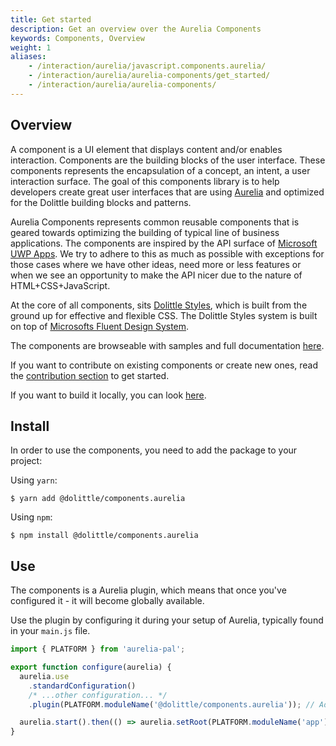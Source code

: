 ```yaml
---
title: Get started
description: Get an overview over the Aurelia Components
keywords: Components, Overview
weight: 1
aliases:
    - /interaction/aurelia/javascript.components.aurelia/
    - /interaction/aurelia/aurelia-components/get_started/
    - /interaction/aurelia/aurelia-components/
---
```


## Overview

A component is a UI element that displays content and/or enables interaction.
Components are the building blocks of the user interface. These components
represents the encapsulation of a concept, an intent, a user interaction surface.
The goal of this components library is to help developers create great
user interfaces that are using [Aurelia](https://aurelia.io) and optimized
for the Dolittle building blocks and patterns.

Aurelia Components represents common reusable components that is geared towards
optimizing the building of typical line of business applications. The components
are inspired by the API surface of [Microsoft UWP Apps](https://docs.microsoft.com/en-us/windows/uwp/design/controls-and-patterns/).
We try to adhere to this as much as possible with exceptions for those cases where
we have other ideas, need more or less features or when we see an opportunity
to make the API nicer due to the nature of HTML+CSS+JavaScript.

At the core of all components, sits [Dolittle Styles](/interaction/styles), which is built from the ground
up for effective and flexible CSS. The Dolittle Styles system is built on top of
[Microsofts Fluent Design System](https://www.microsoft.com/design/fluent/).

The components are browseable with samples and full documentation [here](https://components.dolittle.io).

If you want to contribute on existing components or create new ones, read
the [contribution section](./contributing) to get started.

If you want to build it locally, you can look [here](./contributing/working_locally).

## Install

In order to use the components, you need to add the package to your project:

Using `yarn`:

```shell
$ yarn add @dolittle/components.aurelia
```

Using `npm`:

```shell
$ npm install @dolittle/components.aurelia
```

## Use

The components is a Aurelia plugin, which means that once you've configured it -
it will become globally available.

Use the plugin by configuring it during your setup of Aurelia, typically found in your `main.js` file.

```javascript
import { PLATFORM } from 'aurelia-pal';

export function configure(aurelia) {
  aurelia.use
    .standardConfiguration()
    /* ...other configuration... */
    .plugin(PLATFORM.moduleName('@dolittle/components.aurelia')); // Add Dolittle Components plugin

  aurelia.start().then(() => aurelia.setRoot(PLATFORM.moduleName('app')));
}
```
